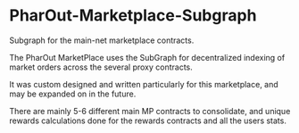 # PharOut-Marketplace-Subgraph
Subgraph for the main-net marketplace contracts.

The PharOut MarketPlace uses the SubGraph for decentralized indexing of market orders across the several proxy contracts.

It was custom designed and written particularly for this marketplace, and may be expanded on in the future.

There are mainly 5-6 different main MP contracts to consolidate, and unique rewards calculations done for the rewards contracts and all the users stats.
